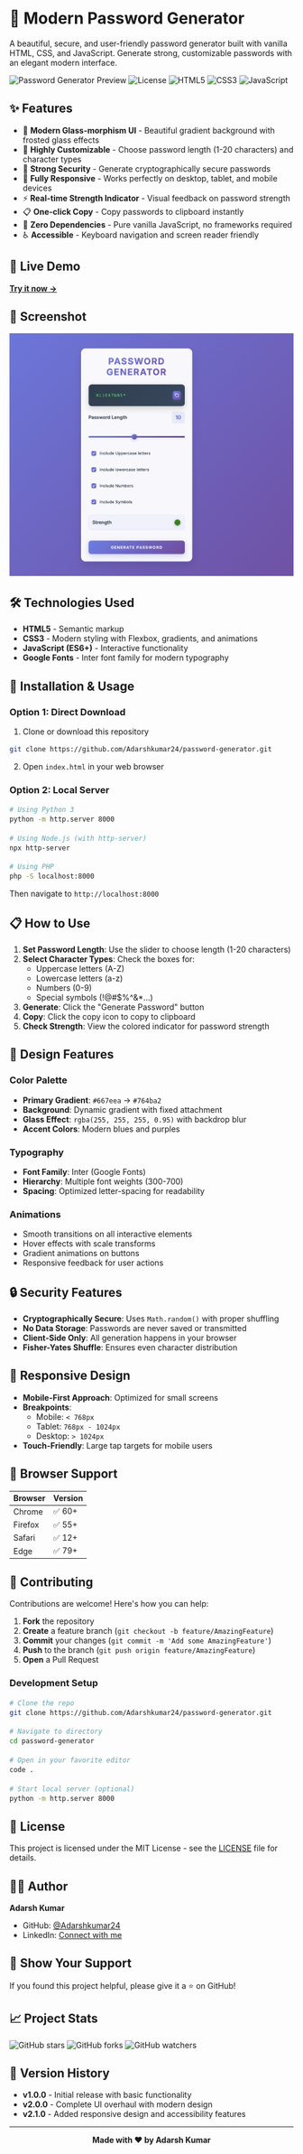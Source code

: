 # 🔐 Modern Password Generator

A beautiful, secure, and user-friendly password generator built with vanilla HTML, CSS, and JavaScript. Generate strong, customizable passwords with an elegant modern interface.

![Password Generator Preview](https://img.shields.io/badge/Status-Live-brightgreen) ![License](https://img.shields.io/badge/License-MIT-blue) ![HTML5](https://img.shields.io/badge/HTML5-E34F26?logo=html5&logoColor=white) ![CSS3](https://img.shields.io/badge/CSS3-1572B6?logo=css3&logoColor=white) ![JavaScript](https://img.shields.io/badge/JavaScript-F7DF1E?logo=javascript&logoColor=black)

## ✨ Features

- 🎨 **Modern Glass-morphism UI** - Beautiful gradient background with frosted glass effects
- 🔧 **Highly Customizable** - Choose password length (1-20 characters) and character types
- 💪 **Strong Security** - Generate cryptographically secure passwords
- 📱 **Fully Responsive** - Works perfectly on desktop, tablet, and mobile devices
- ⚡ **Real-time Strength Indicator** - Visual feedback on password strength
- 📋 **One-click Copy** - Copy passwords to clipboard instantly
- 🎯 **Zero Dependencies** - Pure vanilla JavaScript, no frameworks required
- ♿ **Accessible** - Keyboard navigation and screen reader friendly

## 🚀 Live Demo

**[Try it now →](https://adarshkumar24.github.io/password-generator/)**

## 📸 Screenshot

![Password Generator Screenshot](page.png)

## 🛠️ Technologies Used

- **HTML5** - Semantic markup
- **CSS3** - Modern styling with Flexbox, gradients, and animations
- **JavaScript (ES6+)** - Interactive functionality
- **Google Fonts** - Inter font family for modern typography

## 🔧 Installation & Usage

### Option 1: Direct Download
1. Clone or download this repository
```bash
git clone https://github.com/Adarshkumar24/password-generator.git
```

2. Open `index.html` in your web browser

### Option 2: Local Server
```bash
# Using Python 3
python -m http.server 8000

# Using Node.js (with http-server)
npx http-server

# Using PHP
php -S localhost:8000
```

Then navigate to `http://localhost:8000`

## 📋 How to Use

1. **Set Password Length**: Use the slider to choose length (1-20 characters)
2. **Select Character Types**: Check the boxes for:
   - Uppercase letters (A-Z)
   - Lowercase letters (a-z)
   - Numbers (0-9)
   - Special symbols (!@#$%^&*...)
3. **Generate**: Click the "Generate Password" button
4. **Copy**: Click the copy icon to copy to clipboard
5. **Check Strength**: View the colored indicator for password strength

## 🎨 Design Features

### Color Palette
- **Primary Gradient**: `#667eea` → `#764ba2`
- **Background**: Dynamic gradient with fixed attachment
- **Glass Effect**: `rgba(255, 255, 255, 0.95)` with backdrop blur
- **Accent Colors**: Modern blues and purples

### Typography
- **Font Family**: Inter (Google Fonts)
- **Hierarchy**: Multiple font weights (300-700)
- **Spacing**: Optimized letter-spacing for readability

### Animations
- Smooth transitions on all interactive elements
- Hover effects with scale transforms
- Gradient animations on buttons
- Responsive feedback for user actions

## 🔒 Security Features

- **Cryptographically Secure**: Uses `Math.random()` with proper shuffling
- **No Data Storage**: Passwords are never saved or transmitted
- **Client-Side Only**: All generation happens in your browser
- **Fisher-Yates Shuffle**: Ensures even character distribution

## 📱 Responsive Design

- **Mobile-First Approach**: Optimized for small screens
- **Breakpoints**: 
  - Mobile: `< 768px`
  - Tablet: `768px - 1024px`
  - Desktop: `> 1024px`
- **Touch-Friendly**: Large tap targets for mobile users

## 🧪 Browser Support

| Browser | Version |
|---------|---------|
| Chrome  | ✅ 60+  |
| Firefox | ✅ 55+  |
| Safari  | ✅ 12+  |
| Edge    | ✅ 79+  |

## 🤝 Contributing

Contributions are welcome! Here's how you can help:

1. **Fork** the repository
2. **Create** a feature branch (`git checkout -b feature/AmazingFeature`)
3. **Commit** your changes (`git commit -m 'Add some AmazingFeature'`)
4. **Push** to the branch (`git push origin feature/AmazingFeature`)
5. **Open** a Pull Request

### Development Setup
```bash
# Clone the repo
git clone https://github.com/Adarshkumar24/password-generator.git

# Navigate to directory
cd password-generator

# Open in your favorite editor
code .

# Start local server (optional)
python -m http.server 8000
```

## 📝 License

This project is licensed under the MIT License - see the [LICENSE](LICENSE) file for details.

## 👨‍💻 Author

**Adarsh Kumar**
- GitHub: [@Adarshkumar24](https://github.com/Adarshkumar24)
- LinkedIn: [Connect with me](https://linkedin.com/in/adarshkumar24)

## 🌟 Show Your Support

If you found this project helpful, please give it a ⭐ on GitHub!

## 📈 Project Stats

![GitHub stars](https://img.shields.io/github/stars/Adarshkumar24/password-generator?style=social)
![GitHub forks](https://img.shields.io/github/forks/Adarshkumar24/password-generator?style=social)
![GitHub watchers](https://img.shields.io/github/watchers/Adarshkumar24/password-generator?style=social)

## 🔄 Version History

- **v1.0.0** - Initial release with basic functionality
- **v2.0.0** - Complete UI overhaul with modern design
- **v2.1.0** - Added responsive design and accessibility features

---

<div align="center">
  <strong>Made with ❤️ by Adarsh Kumar</strong>
</div>
